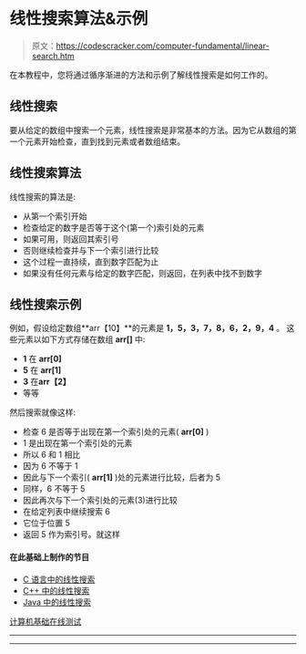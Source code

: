 # 线性搜索算法&示例

> 原文：<https://codescracker.com/computer-fundamental/linear-search.htm>

在本教程中，您将通过循序渐进的方法和示例了解线性搜索是如何工作的。

## 线性搜索

要从给定的数组中搜索一个元素，线性搜索是非常基本的方法。因为它从数组的第一个元素开始检查，直到找到元素或者数组结束。

## 线性搜索算法

线性搜索的算法是:

*   从第一个索引开始
*   检查给定的数字是否等于这个(第一个)索引处的元素
*   如果可用，则返回其索引号
*   否则继续检查并与下一个索引进行比较
*   这个过程一直持续，直到数字匹配为止
*   如果没有任何元素与给定的数字匹配，则返回，在列表中找不到数字

## 线性搜索示例

例如，假设给定数组**arr【10】**的元素是 **1，5，3，7，8，6，2，9，4** 。 这些元素以如下方式存储在数组 **arr[]** 中:

*   **1** 在 **arr[0]**
*   **5** 在 **arr[1]**
*   **3** 在**arr【2】**
*   等等

然后搜索就像这样:

*   检查 6 是否等于出现在第一个索引处的元素( **arr[0]** )
*   1 是出现在第一个索引处的元素
*   所以 6 和 1 相比
*   因为 6 不等于 1
*   因此与下一个索引( **arr[1]** )处的元素进行比较，后者为 5
*   同样，6 不等于 5
*   因此再次与下一个索引处的元素(3)进行比较
*   在给定列表中继续搜索 6
*   它位于位置 5
*   返回 5 作为索引号。就这样

#### 在此基础上制作的节目

*   [C 语言中的线性搜索](/c/program/c-program-linear-search.htm)
*   [C++ 中的线性搜索](/cpp/program/cpp-program-linear-search.htm)
*   [Java 中的线性搜索](/java/program/java-program-linear-search.htm)

[计算机基础在线测试](/exam/showtest.php?subid=14)

* * *

* * *